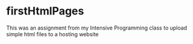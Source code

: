 # firstHtmlPages
 This was an assignment from my Intensive Programming class to upload simple html files to a hosting website
